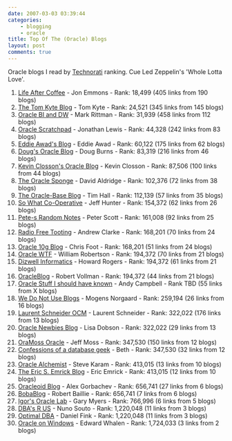 ```yaml
---
date: 2007-03-03 03:39:44
categories:
    - blogging
    - oracle
title: Top Of The (Oracle) Blogs
layout: post
comments: true
---
```

Oracle blogs I read by [Technorati](http://technorati.com/) ranking. Cue
Led Zeppelin's 'Whole Lotta Love'.

1.  [Life After Coffee](http://www.lifeaftercoffee.com/) - Jon Emmons -
    Rank: 18,499 (405 links from 190 blogs)
2.  [The Tom Kyte Blog](http://tkyte.blogspot.com/) - Tom Kyte - Rank:
    24,521 (345 links from 145 blogs)
3.  [Oracle BI and DW](http://www.rittman.net/) - Mark Rittman - Rank:
    31,939 (458 links from 112 blogs)
4.  [Oracle Scratchpad](http://jonathanlewis.wordpress.com/) - Jonathan
    Lewis - Rank: 44,328 (242 links from 83 blogs)
5.  [Eddie Awad's Blog](http://awads.net/wp/) - Eddie Awad - Rank:
    60,122 (175 links from 62 blogs)
6.  [Doug's Oracle Blog](http://oracledoug.com/serendipity/) - Doug
    Burns - Rank: 83,319 (216 links from 46 blogs)
7.  [Kevin Closson's Oracle Blog](http://kevinclosson.wordpress.com/) -
    Kevin Closson - Rank: 87,506 (100 links from 44 blogs)
8.  [The Oracle Sponge](http://oraclesponge.wordpress.com) - David
    Aldridge - Rank: 102,376 (72 links from 38 blogs)
9.  [The Oracle-Base Blog](http://www.oracle-base.com/blog/) - Tim
    Hall - Rank: 112,139 (57 links from 35 blogs)
10. [So What Co-Operative](http://marist89.blogspot.com/) - Jeff
    Hunter - Rank: 154,372 (62 links from 26 blogs)
11. [Pete-s Random Notes](http://pjsrandom.wordpress.com/) - Peter
    Scott - Rank: 161,008 (92 links from 25 blogs)
12. [Radio Free Tooting](http://radiofreetooting.blogspot.com/) - Andrew
    Clarke - Rank: 168,201 (70 links from 24 blogs)
13. [Oracle 10g Blog](http://www.dbazine.com/blogs/blog-cf/chrisfoot/) -
    Chris Foot - Rank: 168,201 (51 links from 24 blogs)
14. [Oracle WTF](http://oracle-wtf.blogspot.com/) - William Robertson -
    Rank: 194,372 (70 links from 21 blogs)
15. [Dizwell Informatics](http://www.dizwell.com/prod/blog) - Howard
    Rogers - Rank: 194,372 (61 links from 21 blogs)
16. [OracleBlog](http://thinkoracle.blogspot.com/) - Robert Vollman -
    Rank: 194,372 (44 links from 21 blogs)
17. [Oracle Stuff I should have known](http://oracleandy.blogspot.com/)
    \- Andy Campbell - Rank TBD (55 links from X blogs)
18. [We Do Not Use Blogs](http://wedonotuse.blogspot.com/) - Mogens
    Norgaard - Rank: 259,194 (26 links from 16 blogs)
19. [Laurent Schneider OCM](http://laurentschneider.com/) - Laurent
    Schneider - Rank: 322,022 (176 links from 13 blogs)
20. [Oracle Newbies Blog](http://newbiedba.blogspot.com/) - Lisa
    Dobson - Rank: 322,022 (29 links from 13 blogs)
21. [OraMoss Oracle](http://oramossoracle.blogspot.com) - Jeff Moss -
    Rank: 347,530 (150 links from 12 blogs)
22. [Confessions of a database geek](http://datageekgal.blogspot.com) -
    Beth - Rank: 347,530 (32 links from 12 blogs)
23. [Oracle Alchemist](http://www.oraclealchemist.com/) - Steve Karam -
    Rank: 413,015 (13 links from 10 blogs)
24. [The Eric S. Emrick Blog](http://esemrick.blogspot.com) - Eric
    Emrick - Rank: 413,015 (12 links from 10 blogs)
25. [Oracleoid Blog](http://blog.oracloid.com/) - Alex Gorbachev - Rank:
    656,741 (27 links from 6 blogs)
26. [BobaBlog](http://robertbaillie.blogspot.com) - Robert Baillie -
    Rank: 656,741 (7 links from 6 blogs)
27. [Igor's Oracle Lab](http://igor-db.blogspot.com/) - Gary Myers -
    Rank: 766,996 (6 links from 5 blogs)
28. [DBA's R US](http://dbasrus.blogspot.com) - Nuno Souto - Rank:
    1,220,048 (11 links from 3 blogs)
29. [Optimal DBA](http://optimaldba.blogspot.com/) - Daniel Fink - Rank:
    1,220,048 (11 links from 3 blogs)
30. [Oracle on Windows](http://ewhalen.blogspot.com/) - Edward Whalen -
    Rank: 1,724,033 (3 links from 2 blogs)


